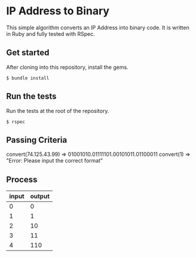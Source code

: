 # IP Address to Binary

This simple algorithm converts an IP Address into binary code. 
It is written in Ruby and fully tested with RSpec.

## Get started
After cloning into this repository, install the gems.
```
$ bundle install
```

## Run the tests
Run the tests at the root of the repository.
```
$ rspec
```
## Passing Criteria

convert(74.125.43.99) => 01001010.01111101.00101011.01100011 </b>
convert(1) => "Error: Please input the correct format"

## Process

| input | output |
| ----- | ------ |
| 0     | 0      |
| 1     | 1      |
| 2     | 10     |
| 3     | 11     |
| 4     | 110    |

